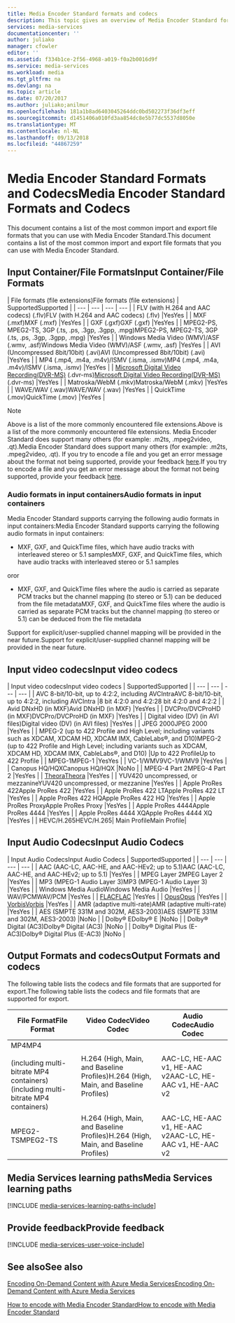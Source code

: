 ```yaml
---
title: Media Encoder Standard formats and codecs
description: This topic gives an overview of Media Encoder Standard formats and codecs.
services: media-services
documentationcenter: ''
author: juliako
manager: cfowler
editor: ''
ms.assetid: f334b1ce-2f56-4968-a019-f0a2b0016d9f
ms.service: media-services
ms.workload: media
ms.tgt_pltfrm: na
ms.devlang: na
ms.topic: article
ms.date: 07/20/2017
ms.author: juliako;anilmur
ms.openlocfilehash: 181a1b8ad6403045264ddc0bd502273f36df3eff
ms.sourcegitcommit: d1451406a010fd3aa854dc8e5b77dc5537d8050e
ms.translationtype: MT
ms.contentlocale: nl-NL
ms.lasthandoff: 09/13/2018
ms.locfileid: "44867259"
---
```

# <a name="media-encoder-standard-formats-and-codecs"></a><span data-ttu-id="55e12-103">Media Encoder Standard Formats and Codecs</span><span class="sxs-lookup"><span data-stu-id="55e12-103">Media Encoder Standard Formats and Codecs</span></span>
<span data-ttu-id="55e12-104">This document contains a list of the most common import and export file formats that you can use with Media Encoder Standard.</span><span class="sxs-lookup"><span data-stu-id="55e12-104">This document contains a list of the most common import and export file formats that you can use with Media Encoder Standard.</span></span>

## <a name="input-containerfile-formats"></a><span data-ttu-id="55e12-105">Input Container/File Formats</span><span class="sxs-lookup"><span data-stu-id="55e12-105">Input Container/File Formats</span></span>
| <span data-ttu-id="55e12-106">File formats (file extensions)</span><span class="sxs-lookup"><span data-stu-id="55e12-106">File formats (file extensions)</span></span> | <span data-ttu-id="55e12-107">Supported</span><span class="sxs-lookup"><span data-stu-id="55e12-107">Supported</span></span> |
| --- | --- | --- | --- |
| <span data-ttu-id="55e12-108">FLV (with H.264 and AAC codecs) (.flv)</span><span class="sxs-lookup"><span data-stu-id="55e12-108">FLV (with H.264 and AAC codecs) (.flv)</span></span> |<span data-ttu-id="55e12-109">Yes</span><span class="sxs-lookup"><span data-stu-id="55e12-109">Yes</span></span> |
| <span data-ttu-id="55e12-110">MXF    (.mxf)</span><span class="sxs-lookup"><span data-stu-id="55e12-110">MXF    (.mxf)</span></span> |<span data-ttu-id="55e12-111">Yes</span><span class="sxs-lookup"><span data-stu-id="55e12-111">Yes</span></span> |
| <span data-ttu-id="55e12-112">GXF    (.gxf)</span><span class="sxs-lookup"><span data-stu-id="55e12-112">GXF    (.gxf)</span></span> |<span data-ttu-id="55e12-113">Yes</span><span class="sxs-lookup"><span data-stu-id="55e12-113">Yes</span></span> |
| <span data-ttu-id="55e12-114">MPEG2-PS, MPEG2-TS, 3GP (.ts, .ps, .3gp, .3gpp, .mpg)</span><span class="sxs-lookup"><span data-stu-id="55e12-114">MPEG2-PS, MPEG2-TS, 3GP (.ts, .ps, .3gp, .3gpp, .mpg)</span></span> |<span data-ttu-id="55e12-115">Yes</span><span class="sxs-lookup"><span data-stu-id="55e12-115">Yes</span></span> |
| <span data-ttu-id="55e12-116">Windows Media Video (WMV)/ASF (.wmv, .asf)</span><span class="sxs-lookup"><span data-stu-id="55e12-116">Windows Media Video (WMV)/ASF (.wmv, .asf)</span></span> |<span data-ttu-id="55e12-117">Yes</span><span class="sxs-lookup"><span data-stu-id="55e12-117">Yes</span></span> |
| <span data-ttu-id="55e12-118">AVI (Uncompressed 8bit/10bit) (.avi)</span><span class="sxs-lookup"><span data-stu-id="55e12-118">AVI (Uncompressed 8bit/10bit) (.avi)</span></span> |<span data-ttu-id="55e12-119">Yes</span><span class="sxs-lookup"><span data-stu-id="55e12-119">Yes</span></span> |
| <span data-ttu-id="55e12-120">MP4 (.mp4, .m4a, .m4v)/ISMV (.isma, .ismv)</span><span class="sxs-lookup"><span data-stu-id="55e12-120">MP4 (.mp4, .m4a, .m4v)/ISMV (.isma, .ismv)</span></span> |<span data-ttu-id="55e12-121">Yes</span><span class="sxs-lookup"><span data-stu-id="55e12-121">Yes</span></span> |
| <span data-ttu-id="55e12-122">[Microsoft Digital Video Recording(DVR-MS)](https://msdn.microsoft.com/library/windows/desktop/dd692984) (.dvr-ms)</span><span class="sxs-lookup"><span data-stu-id="55e12-122">[Microsoft Digital Video Recording(DVR-MS)](https://msdn.microsoft.com/library/windows/desktop/dd692984) (.dvr-ms)</span></span> |<span data-ttu-id="55e12-123">Yes</span><span class="sxs-lookup"><span data-stu-id="55e12-123">Yes</span></span> |
| <span data-ttu-id="55e12-124">Matroska/WebM (.mkv)</span><span class="sxs-lookup"><span data-stu-id="55e12-124">Matroska/WebM (.mkv)</span></span> |<span data-ttu-id="55e12-125">Yes</span><span class="sxs-lookup"><span data-stu-id="55e12-125">Yes</span></span> |
| <span data-ttu-id="55e12-126">WAVE/WAV (.wav)</span><span class="sxs-lookup"><span data-stu-id="55e12-126">WAVE/WAV (.wav)</span></span> |<span data-ttu-id="55e12-127">Yes</span><span class="sxs-lookup"><span data-stu-id="55e12-127">Yes</span></span> |
| <span data-ttu-id="55e12-128">QuickTime (.mov)</span><span class="sxs-lookup"><span data-stu-id="55e12-128">QuickTime (.mov)</span></span> |<span data-ttu-id="55e12-129">Yes</span><span class="sxs-lookup"><span data-stu-id="55e12-129">Yes</span></span> |

> [!NOTE]
> <span data-ttu-id="55e12-130">Above is a list of the more commonly encountered file extensions.</span><span class="sxs-lookup"><span data-stu-id="55e12-130">Above is a list of the more commonly encountered file extensions.</span></span> <span data-ttu-id="55e12-131">Media Encoder Standard does support many others (for example: .m2ts, .mpeg2video, .qt).</span><span class="sxs-lookup"><span data-stu-id="55e12-131">Media Encoder Standard does support many others (for example: .m2ts, .mpeg2video, .qt).</span></span> <span data-ttu-id="55e12-132">If you try to encode a file and you get an error message about the format not being supported, provide your feedback [here](https://feedback.azure.com/forums/169396-media-services/category/144411-encoding-and-processing/).</span><span class="sxs-lookup"><span data-stu-id="55e12-132">If you try to encode a file and you get an error message about the format not being supported, provide your feedback [here](https://feedback.azure.com/forums/169396-media-services/category/144411-encoding-and-processing/).</span></span>
> 
> 

### <a name="audio-formats-in-input-containers"></a><span data-ttu-id="55e12-133">Audio formats in input containers</span><span class="sxs-lookup"><span data-stu-id="55e12-133">Audio formats in input containers</span></span>
<span data-ttu-id="55e12-134">Media Encoder Standard supports carrying the following audio formats in input containers:</span><span class="sxs-lookup"><span data-stu-id="55e12-134">Media Encoder Standard supports carrying the following audio formats in input containers:</span></span>

* <span data-ttu-id="55e12-135">MXF, GXF, and QuickTime files, which have audio tracks with interleaved stereo or 5.1 samples</span><span class="sxs-lookup"><span data-stu-id="55e12-135">MXF, GXF, and QuickTime files, which have audio tracks with interleaved stereo or 5.1 samples</span></span>

<span data-ttu-id="55e12-136">or</span><span class="sxs-lookup"><span data-stu-id="55e12-136">or</span></span>

* <span data-ttu-id="55e12-137">MXF, GXF, and QuickTime files where the audio is carried as separate PCM tracks but the channel mapping (to stereo or 5.1) can be deduced from the file metadata</span><span class="sxs-lookup"><span data-stu-id="55e12-137">MXF, GXF, and QuickTime files where the audio is carried as separate PCM tracks but the channel mapping (to stereo or 5.1) can be deduced from the file metadata</span></span>

<span data-ttu-id="55e12-138">Support for explicit/user-supplied channel mapping will be provided in the near future.</span><span class="sxs-lookup"><span data-stu-id="55e12-138">Support for explicit/user-supplied channel mapping will be provided in the near future.</span></span>

## <a name="input-video-codecs"></a><span data-ttu-id="55e12-139">Input video codecs</span><span class="sxs-lookup"><span data-stu-id="55e12-139">Input video codecs</span></span>
| <span data-ttu-id="55e12-140">Input video codecs</span><span class="sxs-lookup"><span data-stu-id="55e12-140">Input video codecs</span></span> | <span data-ttu-id="55e12-141">Supported</span><span class="sxs-lookup"><span data-stu-id="55e12-141">Supported</span></span> |
| --- | --- | --- | --- |
| <span data-ttu-id="55e12-142">AVC 8-bit/10-bit, up to 4:2:2, including AVCIntra</span><span class="sxs-lookup"><span data-stu-id="55e12-142">AVC 8-bit/10-bit, up to 4:2:2, including AVCIntra</span></span> |<span data-ttu-id="55e12-143">8 bit 4:2:0 and 4:2:2</span><span class="sxs-lookup"><span data-stu-id="55e12-143">8 bit 4:2:0 and 4:2:2</span></span> |
| <span data-ttu-id="55e12-144">Avid DNxHD (in MXF)</span><span class="sxs-lookup"><span data-stu-id="55e12-144">Avid DNxHD (in MXF)</span></span> |<span data-ttu-id="55e12-145">Yes</span><span class="sxs-lookup"><span data-stu-id="55e12-145">Yes</span></span> |
| <span data-ttu-id="55e12-146">DVCPro/DVCProHD (in MXF)</span><span class="sxs-lookup"><span data-stu-id="55e12-146">DVCPro/DVCProHD (in MXF)</span></span> |<span data-ttu-id="55e12-147">Yes</span><span class="sxs-lookup"><span data-stu-id="55e12-147">Yes</span></span> |
| <span data-ttu-id="55e12-148">Digital video (DV) (in AVI files)</span><span class="sxs-lookup"><span data-stu-id="55e12-148">Digital video (DV) (in AVI files)</span></span> |<span data-ttu-id="55e12-149">Yes</span><span class="sxs-lookup"><span data-stu-id="55e12-149">Yes</span></span> |
| <span data-ttu-id="55e12-150">JPEG 2000</span><span class="sxs-lookup"><span data-stu-id="55e12-150">JPEG 2000</span></span> |<span data-ttu-id="55e12-151">Yes</span><span class="sxs-lookup"><span data-stu-id="55e12-151">Yes</span></span> |
| <span data-ttu-id="55e12-152">MPEG-2 (up to 422 Profile and High Level; including variants such as XDCAM, XDCAM HD, XDCAM IMX, CableLabs®, and D10)</span><span class="sxs-lookup"><span data-stu-id="55e12-152">MPEG-2 (up to 422 Profile and High Level; including variants such as XDCAM, XDCAM HD, XDCAM IMX, CableLabs®, and D10)</span></span> |<span data-ttu-id="55e12-153">Up to 422 Profile</span><span class="sxs-lookup"><span data-stu-id="55e12-153">Up to 422 Profile</span></span> |
| <span data-ttu-id="55e12-154">MPEG-1</span><span class="sxs-lookup"><span data-stu-id="55e12-154">MPEG-1</span></span> |<span data-ttu-id="55e12-155">Yes</span><span class="sxs-lookup"><span data-stu-id="55e12-155">Yes</span></span> |
| <span data-ttu-id="55e12-156">VC-1/WMV9</span><span class="sxs-lookup"><span data-stu-id="55e12-156">VC-1/WMV9</span></span> |<span data-ttu-id="55e12-157">Yes</span><span class="sxs-lookup"><span data-stu-id="55e12-157">Yes</span></span> |
| <span data-ttu-id="55e12-158">Canopus HQ/HQX</span><span class="sxs-lookup"><span data-stu-id="55e12-158">Canopus HQ/HQX</span></span> |<span data-ttu-id="55e12-159">No</span><span class="sxs-lookup"><span data-stu-id="55e12-159">No</span></span> |
| <span data-ttu-id="55e12-160">MPEG-4 Part 2</span><span class="sxs-lookup"><span data-stu-id="55e12-160">MPEG-4 Part 2</span></span> |<span data-ttu-id="55e12-161">Yes</span><span class="sxs-lookup"><span data-stu-id="55e12-161">Yes</span></span> |
| [<span data-ttu-id="55e12-162">Theora</span><span class="sxs-lookup"><span data-stu-id="55e12-162">Theora</span></span>](https://en.wikipedia.org/wiki/Theora) |<span data-ttu-id="55e12-163">Yes</span><span class="sxs-lookup"><span data-stu-id="55e12-163">Yes</span></span> |
| <span data-ttu-id="55e12-164">YUV420 uncompressed, or mezzanine</span><span class="sxs-lookup"><span data-stu-id="55e12-164">YUV420 uncompressed, or mezzanine</span></span> |<span data-ttu-id="55e12-165">Yes</span><span class="sxs-lookup"><span data-stu-id="55e12-165">Yes</span></span> |
| <span data-ttu-id="55e12-166">Apple ProRes 422</span><span class="sxs-lookup"><span data-stu-id="55e12-166">Apple ProRes 422</span></span> |<span data-ttu-id="55e12-167">Yes</span><span class="sxs-lookup"><span data-stu-id="55e12-167">Yes</span></span> |
| <span data-ttu-id="55e12-168">Apple ProRes 422 LT</span><span class="sxs-lookup"><span data-stu-id="55e12-168">Apple ProRes 422 LT</span></span> |<span data-ttu-id="55e12-169">Yes</span><span class="sxs-lookup"><span data-stu-id="55e12-169">Yes</span></span> |
| <span data-ttu-id="55e12-170">Apple ProRes 422 HQ</span><span class="sxs-lookup"><span data-stu-id="55e12-170">Apple ProRes 422 HQ</span></span> |<span data-ttu-id="55e12-171">Yes</span><span class="sxs-lookup"><span data-stu-id="55e12-171">Yes</span></span> |
| <span data-ttu-id="55e12-172">Apple ProRes Proxy</span><span class="sxs-lookup"><span data-stu-id="55e12-172">Apple ProRes Proxy</span></span> |<span data-ttu-id="55e12-173">Yes</span><span class="sxs-lookup"><span data-stu-id="55e12-173">Yes</span></span> |
| <span data-ttu-id="55e12-174">Apple ProRes 4444</span><span class="sxs-lookup"><span data-stu-id="55e12-174">Apple ProRes 4444</span></span> |<span data-ttu-id="55e12-175">Yes</span><span class="sxs-lookup"><span data-stu-id="55e12-175">Yes</span></span> |
| <span data-ttu-id="55e12-176">Apple ProRes 4444 XQ</span><span class="sxs-lookup"><span data-stu-id="55e12-176">Apple ProRes 4444 XQ</span></span> |<span data-ttu-id="55e12-177">Yes</span><span class="sxs-lookup"><span data-stu-id="55e12-177">Yes</span></span> |
| <span data-ttu-id="55e12-178">HEVC/H.265</span><span class="sxs-lookup"><span data-stu-id="55e12-178">HEVC/H.265</span></span>| <span data-ttu-id="55e12-179">Main Profile</span><span class="sxs-lookup"><span data-stu-id="55e12-179">Main Profile</span></span>|

## <a name="input-audio-codecs"></a><span data-ttu-id="55e12-180">Input Audio Codecs</span><span class="sxs-lookup"><span data-stu-id="55e12-180">Input Audio Codecs</span></span>
| <span data-ttu-id="55e12-181">Input Audio Codecs</span><span class="sxs-lookup"><span data-stu-id="55e12-181">Input Audio Codecs</span></span> | <span data-ttu-id="55e12-182">Supported</span><span class="sxs-lookup"><span data-stu-id="55e12-182">Supported</span></span> |
| --- | --- | --- | --- |
| <span data-ttu-id="55e12-183">AAC (AAC-LC, AAC-HE, and AAC-HEv2; up to 5.1)</span><span class="sxs-lookup"><span data-stu-id="55e12-183">AAC (AAC-LC, AAC-HE, and AAC-HEv2; up to 5.1)</span></span> |<span data-ttu-id="55e12-184">Yes</span><span class="sxs-lookup"><span data-stu-id="55e12-184">Yes</span></span> |
| <span data-ttu-id="55e12-185">MPEG Layer 2</span><span class="sxs-lookup"><span data-stu-id="55e12-185">MPEG Layer 2</span></span> |<span data-ttu-id="55e12-186">Yes</span><span class="sxs-lookup"><span data-stu-id="55e12-186">Yes</span></span> |
| <span data-ttu-id="55e12-187">MP3 (MPEG-1 Audio Layer 3)</span><span class="sxs-lookup"><span data-stu-id="55e12-187">MP3 (MPEG-1 Audio Layer 3)</span></span> |<span data-ttu-id="55e12-188">Yes</span><span class="sxs-lookup"><span data-stu-id="55e12-188">Yes</span></span> |
| <span data-ttu-id="55e12-189">Windows Media Audio</span><span class="sxs-lookup"><span data-stu-id="55e12-189">Windows Media Audio</span></span> |<span data-ttu-id="55e12-190">Yes</span><span class="sxs-lookup"><span data-stu-id="55e12-190">Yes</span></span> |
| <span data-ttu-id="55e12-191">WAV/PCM</span><span class="sxs-lookup"><span data-stu-id="55e12-191">WAV/PCM</span></span> |<span data-ttu-id="55e12-192">Yes</span><span class="sxs-lookup"><span data-stu-id="55e12-192">Yes</span></span> |
| <span data-ttu-id="55e12-193">[FLAC](https://en.wikipedia.org/wiki/FLAC)</a></span><span class="sxs-lookup"><span data-stu-id="55e12-193">[FLAC](https://en.wikipedia.org/wiki/FLAC)</a></span></span> |<span data-ttu-id="55e12-194">Yes</span><span class="sxs-lookup"><span data-stu-id="55e12-194">Yes</span></span> |
| [<span data-ttu-id="55e12-195">Opus</span><span class="sxs-lookup"><span data-stu-id="55e12-195">Opus</span></span>](http://go.microsoft.com/fwlink/?LinkId=822667) |<span data-ttu-id="55e12-196">Yes</span><span class="sxs-lookup"><span data-stu-id="55e12-196">Yes</span></span> |
| <span data-ttu-id="55e12-197">[Vorbis](https://en.wikipedia.org/wiki/Vorbis)</a></span><span class="sxs-lookup"><span data-stu-id="55e12-197">[Vorbis](https://en.wikipedia.org/wiki/Vorbis)</a></span></span> |<span data-ttu-id="55e12-198">Yes</span><span class="sxs-lookup"><span data-stu-id="55e12-198">Yes</span></span> |
| <span data-ttu-id="55e12-199">AMR (adaptive multi-rate)</span><span class="sxs-lookup"><span data-stu-id="55e12-199">AMR (adaptive multi-rate)</span></span> |<span data-ttu-id="55e12-200">Yes</span><span class="sxs-lookup"><span data-stu-id="55e12-200">Yes</span></span> |
| <span data-ttu-id="55e12-201">AES (SMPTE 331M and 302M, AES3-2003)</span><span class="sxs-lookup"><span data-stu-id="55e12-201">AES (SMPTE 331M and 302M, AES3-2003)</span></span> |<span data-ttu-id="55e12-202">No</span><span class="sxs-lookup"><span data-stu-id="55e12-202">No</span></span> |
| <span data-ttu-id="55e12-203">Dolby® E</span><span class="sxs-lookup"><span data-stu-id="55e12-203">Dolby® E</span></span> |<span data-ttu-id="55e12-204">No</span><span class="sxs-lookup"><span data-stu-id="55e12-204">No</span></span> |
| <span data-ttu-id="55e12-205">Dolby® Digital (AC3)</span><span class="sxs-lookup"><span data-stu-id="55e12-205">Dolby® Digital (AC3)</span></span> |<span data-ttu-id="55e12-206">No</span><span class="sxs-lookup"><span data-stu-id="55e12-206">No</span></span> |
| <span data-ttu-id="55e12-207">Dolby® Digital Plus (E-AC3)</span><span class="sxs-lookup"><span data-stu-id="55e12-207">Dolby® Digital Plus (E-AC3)</span></span> |<span data-ttu-id="55e12-208">No</span><span class="sxs-lookup"><span data-stu-id="55e12-208">No</span></span> |

## <a name="output-formats-and-codecs"></a><span data-ttu-id="55e12-209">Output Formats and codecs</span><span class="sxs-lookup"><span data-stu-id="55e12-209">Output Formats and codecs</span></span>
<span data-ttu-id="55e12-210">The following table lists the codecs and file formats that are supported for export.</span><span class="sxs-lookup"><span data-stu-id="55e12-210">The following table lists the codecs and file formats that are supported for export.</span></span>

| <span data-ttu-id="55e12-211">File Format</span><span class="sxs-lookup"><span data-stu-id="55e12-211">File Format</span></span> | <span data-ttu-id="55e12-212">Video Codec</span><span class="sxs-lookup"><span data-stu-id="55e12-212">Video Codec</span></span> | <span data-ttu-id="55e12-213">Audio Codec</span><span class="sxs-lookup"><span data-stu-id="55e12-213">Audio Codec</span></span> |
| --- | --- | --- |
| <span data-ttu-id="55e12-214">MP4</span><span class="sxs-lookup"><span data-stu-id="55e12-214">MP4</span></span> <br/><br/><span data-ttu-id="55e12-215">(including multi-bitrate MP4 containers)</span><span class="sxs-lookup"><span data-stu-id="55e12-215">(including multi-bitrate MP4 containers)</span></span> |<span data-ttu-id="55e12-216">H.264 (High, Main, and Baseline Profiles)</span><span class="sxs-lookup"><span data-stu-id="55e12-216">H.264 (High, Main, and Baseline Profiles)</span></span> |<span data-ttu-id="55e12-217">AAC-LC, HE-AAC v1, HE-AAC v2</span><span class="sxs-lookup"><span data-stu-id="55e12-217">AAC-LC, HE-AAC v1, HE-AAC v2</span></span> |
| <span data-ttu-id="55e12-218">MPEG2-TS</span><span class="sxs-lookup"><span data-stu-id="55e12-218">MPEG2-TS</span></span> |<span data-ttu-id="55e12-219">H.264 (High, Main, and Baseline Profiles)</span><span class="sxs-lookup"><span data-stu-id="55e12-219">H.264 (High, Main, and Baseline Profiles)</span></span> |<span data-ttu-id="55e12-220">AAC-LC, HE-AAC v1, HE-AAC v2</span><span class="sxs-lookup"><span data-stu-id="55e12-220">AAC-LC, HE-AAC v1, HE-AAC v2</span></span> |

## <a name="media-services-learning-paths"></a><span data-ttu-id="55e12-221">Media Services learning paths</span><span class="sxs-lookup"><span data-stu-id="55e12-221">Media Services learning paths</span></span>
[!INCLUDE [media-services-learning-paths-include](../../../includes/media-services-learning-paths-include.md)]

## <a name="provide-feedback"></a><span data-ttu-id="55e12-222">Provide feedback</span><span class="sxs-lookup"><span data-stu-id="55e12-222">Provide feedback</span></span>
[!INCLUDE [media-services-user-voice-include](../../../includes/media-services-user-voice-include.md)]

## <a name="see-also"></a><span data-ttu-id="55e12-223">See also</span><span class="sxs-lookup"><span data-stu-id="55e12-223">See also</span></span>
[<span data-ttu-id="55e12-224">Encoding On-Demand Content with Azure Media Services</span><span class="sxs-lookup"><span data-stu-id="55e12-224">Encoding On-Demand Content with Azure Media Services</span></span>](media-services-encode-asset.md)

[<span data-ttu-id="55e12-225">How to encode with Media Encoder Standard</span><span class="sxs-lookup"><span data-stu-id="55e12-225">How to encode with Media Encoder Standard</span></span>](media-services-dotnet-encode-with-media-encoder-standard.md)

